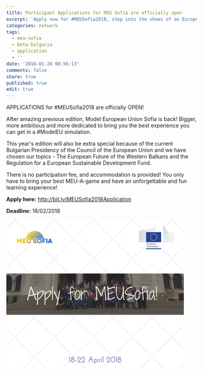 ```yaml
---
title: Participant Applications for MEU Sofia are officially open
excerpt: 'Apply now for #MEUSofia2018, step into the shoes of an European lawmaker.'
categories: network
tags:
  - meu-sofia
  - beta-bulgaria
  - application
  - ''
date: '2018-01-28 08:56:13'
comments: false
share: true
published: true
edit: true
---
```

APPLICATIONS for #MEUSofia2018 are officially OPEN!

After amazing previous edition, Model European Union Sofia is back! Bigger, more ambitious and more dedicated to bring you the best experience you can get in a #ModelEU simulation.

This year's edition will also be extra special because of the current Bulgarian Presidency of the Council of the European Union and we have chosen our topics - The European Future of the Western Balkans and the Regulation for a European Sustainable Development Fund.

There is no participation fee, and accommodation is provided! You only have to bring your best MEU-A-game and have an unforgettable and fun learning experience!

**Apply here:** <http://bit.ly/MEUSofia2018Application>

**Deadline:** 18/02/2018

![null](/assets/images/ddddd.png)
